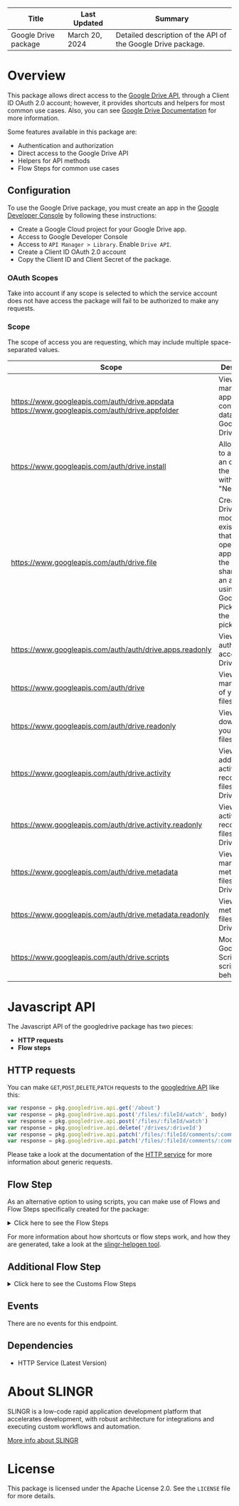 <table class="table" style="margin-top: 10px">
    <thead>
    <tr>
        <th>Title</th>
        <th>Last Updated</th>
        <th>Summary</th>
    </tr>
    </thead>
    <tbody>
    <tr>
        <td>Google Drive package</td>
        <td>March 20, 2024</td>
        <td>Detailed description of the API of the Google Drive package.</td>
    </tr>
    </tbody>
</table>

# Overview

This package allows direct access to the [Google Drive API](https://developers.google.com/drive/api/reference/rest/v3),
through a Client ID OAuth 2.0 account; however, it provides shortcuts and helpers for most common use cases. 
Also, you can see [Google Drive Documentation](https://developers.google.com/drive/api/guides/about-files) for more information.

Some features available in this package are:

- Authentication and authorization
- Direct access to the Google Drive API
- Helpers for API methods
- Flow Steps for common use cases

## Configuration

To use the Google Drive package, 
you must create an app in the [Google Developer Console](https://console.developers.google.com)
by following these instructions:

- Create a Google Cloud project for your Google Drive app.
- Access to Google Developer Console
- Access to `API Manager > Library`. Enable `Drive API`.
- Create a Client ID OAuth 2.0 account
- Copy the Client ID and Client Secret of the package.

### OAuth Scopes

Take into account if any scope is selected to which the service account does not have access the package 
will fail to be authorized to make any requests.

### Scope
The scope of access you are requesting, which may include multiple space-separated values.

| Scope                                               | Description                                                      |
|------------------------------------------------------|------------------------------------------------------------------|
| https://www.googleapis.com/auth/drive.appdata https://www.googleapis.com/auth/drive.appfolder |    View and manage the app's own configuration data in your Google Drive.        |
| https://www.googleapis.com/auth/drive.install |    Allow apps to appear as an option in the "Open with" or the "New" menu. |
| https://www.googleapis.com/auth/drive.file |    Create new Drive files, or modify existing files, that you open with an app or that the user shares with an app while using the Google Picker API or the app's file picker. |
| https://www.googleapis.com/auth/auth/drive.apps.readonly |    View apps authorized to access your Drive. |
| https://www.googleapis.com/auth/drive | 	View and manage all of your Drive files. |
| https://www.googleapis.com/auth/drive.readonly | 		View and download all your Drive files. |
| https://www.googleapis.com/auth/drive.activity | 	View and add to the activity record of files in your Drive. |
| https://www.googleapis.com/auth/drive.activity.readonly | 	View the activity record of files in your Drive. |
| https://www.googleapis.com/auth/drive.metadata | 	View and manage metadata of files in your Drive. |
| https://www.googleapis.com/auth/drive.metadata.readonly | 	View metadata for files in your Drive. |
| https://www.googleapis.com/auth/drive.scripts | 	Modify your Google Apps Script scripts' behavior. |





# Javascript API

The Javascript API of the googledrive package has two pieces:

- **HTTP requests**
- **Flow steps**

## HTTP requests
You can make `GET`,`POST`,`DELETE`,`PATCH` requests to the [googledrive API](API_URL_HERE) like this:
```javascript
var response = pkg.googledrive.api.get('/about')
var response = pkg.googledrive.api.post('/files/:fileId/watch', body)
var response = pkg.googledrive.api.post('/files/:fileId/watch')
var response = pkg.googledrive.api.delete('/drives/:driveId')
var response = pkg.googledrive.api.patch('/files/:fileId/comments/:commentId/replies/:replyId', body)
var response = pkg.googledrive.api.patch('/files/:fileId/comments/:commentId/replies/:replyId')
```

Please take a look at the documentation of the [HTTP service](https://github.com/slingr-stack/http-service)
for more information about generic requests.

## Flow Step

As an alternative option to using scripts, you can make use of Flows and Flow Steps specifically created for the package:
<details>
    <summary>Click here to see the Flow Steps</summary>

<br>

### Generic Flow Step

Generic flow step for full use of the entire package and its services.

<h3>Inputs</h3>

<table>
    <thead>
    <tr>
        <th>Label</th>
        <th>Type</th>
        <th>Required</th>
        <th>Default</th>
        <th>Visibility</th>
        <th>Description</th>
    </tr>
    </thead>
    <tbody>
    <tr>
        <td>URL (Method)</td>
        <td>choice</td>
        <td>yes</td>
        <td> - </td>
        <td>Always</td>
        <td>
            This is the http method to be used against the endpoint. <br>
            Possible values are: <br>
            <i><strong>GET,POST,DELETE,PATCH</strong></i>
        </td>
    </tr>
    <tr>
        <td>URL (Path)</td>
        <td>choice</td>
        <td>yes</td>
        <td> - </td>
        <td>Always</td>
        <td>
            The url to which this endpoint will send the request. This is the exact service to which the http request will be made. <br>
            Possible values are: <br>
            <i><strong>/about<br>/changes<br>/changes/startPageToken<br>/files/{fileId}/comments<br>/files/{fileId}/comments/{commentId}<br>/drives<br>/drives/{driveId}<br>/files/{fileId}/export<br>/files/generateIds<br>/files<br>/files/{fileId}<br>/files/{fileId}/listLabels<br>/files/{fileId}/permissions<br>/files/{fileId}/permissions/{permissionId}<br>/files/{fileId}/comments/{commentId}/replies<br>/files/{fileId}/comments/{commentId}/replies/{replyId}<br>/files/{fileId}/revisions<br>/files/{fileId}/revisions/{revisionId}<br>/channels/stop<br>/changes/watch<br>/files/{fileId}/comments<br>/drives<br>/drives/{driveId}/hide<br>/drives/{driveId}/unhide<br>/files/{fileId}/copy<br>/files<br>/files/{fileId}/modifyLabels<br>/files/{fileId}/watch<br>/files/{fileId}/permissions<br>/files/{fileId}/comments/{commentId}/replies<br>/files/{fileId}/comments/{commentId}<br>/drives/{driveId}<br>/files/{fileId}<br>/files/trash<br>/files/{fileId}/permissions/{permissionId}<br>/files/{fileId}/comments/{commentId}/replies/{replyId}<br>/files/{fileId}/revisions/{revisionId}<br>/files/{fileId}/comments/{commentId}<br>/drives/{driveId}<br>/files/{fileId}<br>/files/{fileId}/permissions/{permissionId}<br>/files/{fileId}/comments/{commentId}/replies/{replyId}<br>/files/{fileId}/revisions/{revisionId}<br></strong></i>
        </td>
    </tr>
    <tr>
        <td>Headers</td>
        <td>keyValue</td>
        <td>no</td>
        <td> - </td>
        <td>Always</td>
        <td>
            Used when you want to have a custom http header for the request.
        </td>
    </tr>
    <tr>
        <td>Query Params</td>
        <td>keyValue</td>
        <td>no</td>
        <td> - </td>
        <td>Always</td>
        <td>
            Used when you want to have a custom query params for the http call.
        </td>
    </tr>
    <tr>
        <td>Body</td>
        <td>json</td>
        <td>no</td>
        <td> - </td>
        <td>Always</td>
        <td>
            A payload of data can be sent to the server in the body of the request.
        </td>
    </tr>
    <tr>
        <td>Override Settings</td>
        <td>boolean</td>
        <td>no</td>
        <td> false </td>
        <td>Always</td>
        <td></td>
    </tr>
    <tr>
        <td>Follow Redirect</td>
        <td>boolean</td>
        <td>no</td>
        <td> false </td>
        <td> overrideSettings </td>
        <td>Indicates that the resource has to be downloaded into a file instead of returning it in the response.</td>
    </tr>
    <tr>
        <td>Download</td>
        <td>boolean</td>
        <td>no</td>
        <td> false </td>
        <td> overrideSettings </td>
        <td>If true the method won't return until the file has been downloaded, and it will return all the information of the file.</td>
    </tr>
    <tr>
        <td>File name</td>
        <td>text</td>
        <td>no</td>
        <td></td>
        <td> overrideSettings </td>
        <td>If provided, the file will be stored with this name. If empty the file name will be calculated from the URL.</td>
    </tr>
    <tr>
        <td>Full response</td>
        <td> boolean </td>
        <td>no</td>
        <td> false </td>
        <td> overrideSettings </td>
        <td>Include extended information about response</td>
    </tr>
    <tr>
        <td>Connection Timeout</td>
        <td> number </td>
        <td>no</td>
        <td> 5000 </td>
        <td> overrideSettings </td>
        <td>Connect a timeout interval, in milliseconds (0 = infinity).</td>
    </tr>
    <tr>
        <td>Read Timeout</td>
        <td> number </td>
        <td>no</td>
        <td> 60000 </td>
        <td> overrideSettings </td>
        <td>Read a timeout interval, in milliseconds (0 = infinity).</td>
    </tr>
    </tbody>
</table>

<h3>Outputs</h3>

<table>
    <thead>
    <tr>
        <th>Name</th>
        <th>Type</th>
        <th>Description</th>
    </tr>
    </thead>
    <tbody>
    <tr>
        <td>response</td>
        <td>object</td>
        <td>
            Object resulting from the response to the endpoint call.
        </td>
    </tr>
    </tbody>
</table>


</details>

For more information about how shortcuts or flow steps work, and how they are generated, take a look at the [slingr-helpgen tool](https://github.com/slingr-stack/slingr-helpgen).

## Additional Flow Step


<details>
    <summary>Click here to see the Customs Flow Steps</summary>

<br>


### Get All Files or Get One File by Id

Gets a list of files or a single file (with its metadata or content) by id.

<h3>Inputs</h3>

<table>
    <thead>
    <tr>
        <th>Label</th>
        <th>Type</th>
        <th>Required</th>
        <th>Default</th>
        <th>Visibility</th>
        <th>Description</th>
    </tr>
    </thead>
    <tbody>
    <tr>
        <td>File ID</td>
        <td> text </td>
        <td>no</td>
        <td> - </td>
        <td> Always </td>
        <td>File ID from GDrive</td>
    </tr>
    </tbody>
</table>

<h3>Outputs</h3>

<table>
    <thead>
    <tr>
        <th>Name</th>
        <th>Type</th>
        <th>Description</th>
    </tr>
    </thead>
    <tbody>
    <tr>
        <td>response</td>
        <td>object</td>
        <td>
            Object resulting from the response to the endpoint call.
        </td>
    </tr>
    </tbody>
</table>


### Create a Files/Update a File

This step creates a new file. The file content can be provided as a json. If the file is provided as a json, it will be converted to a file before uploading it to Google Drive.
[File](https://developers.google.com/drive/api/reference/rest/v3/files#File)

<h3>Inputs</h3>

<table>
    <thead>
    <tr>
        <th>Label</th>
        <th>Type</th>
        <th>Required</th>
        <th>Default</th>
        <th>Visibility</th>
        <th>Description</th>
    </tr>
    </thead>
    <tbody>
    <tr>
        <td>Headers</td>
        <td> keyValue </td>
        <td>no</td>
        <td> - </td>
        <td> Always </td>
        <td>Headers to indicate the type.</td>
    </tr>
    <tr>
        <td>Body</td>
        <td> json </td>
        <td>no</td>
        <td> - </td>
        <td> Always </td>
        <td>Metadata or content of File. Must follow the object File of GDrive </td>
    </tr>
    </tbody>
</table>

<h3>Outputs</h3>

<table>
    <thead>
    <tr>
        <th>Name</th>
        <th>Type</th>
        <th>Description</th>
    </tr>
    </thead>
    <tbody>
    <tr>
        <td>response</td>
        <td>object</td>
        <td>
            Object resulting from the response to the endpoint call.
        </td>
    </tr>
    </tbody>
</table>


</details>

## Events

There are no events for this endpoint.

## Dependencies
* HTTP Service (Latest Version)

# About SLINGR

SLINGR is a low-code rapid application development platform that accelerates development, with robust architecture for integrations and executing custom workflows and automation.

[More info about SLINGR](https://slingr.io)

# License

This package is licensed under the Apache License 2.0. See the `LICENSE` file for more details.
